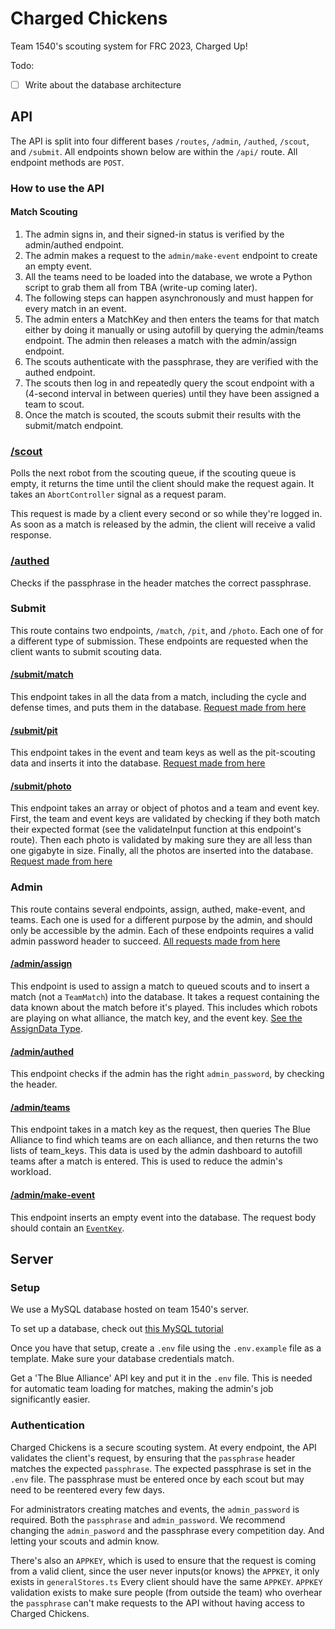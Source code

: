 # Charged Chickens

Team 1540's scouting system for FRC 2023, Charged Up!

Todo:
- [ ] Write about the database architecture

## API

The API is split into four different bases `/routes`, `/admin`, `/authed`, `/scout`, and `/submit`. All endpoints shown below are within the `/api/` route. All endpoint methods are `POST`.

### How to use the API

#### Match Scouting
1. The admin signs in, and their signed-in status is verified by the admin/authed endpoint. 
2. The admin makes a request to the `admin/make-event` endpoint to create an empty event.
3. All the teams need to be loaded into the database, we wrote a Python script to grab them all from TBA (write-up coming later).
4. The following steps can happen asynchronously and must happen for every match in an event.
5. The admin enters a MatchKey and then enters the teams for that match either by doing it manually or using autofill by querying the admin/teams endpoint. The admin then releases a match with the admin/assign endpoint.
6. The scouts authenticate with the passphrase, they are verified with the authed endpoint.
7. The scouts then log in and repeatedly query the scout endpoint with a (4-second interval in between queries) until they have been assigned a team to scout.
8. Once the match is scouted, the scouts submit their results with the submit/match endpoint.

### [/scout](/src/routes/api/scout/+server.ts)
Polls the next robot from the scouting queue, if the scouting queue is empty, it returns the time until the client should make the request again. It takes an `AbortController` signal as a request param.

This request is made by a client every second or so while they're logged in. As soon as a match is released by the admin, the client will receive a valid response.

### [/authed](/src/routes/api/authed/+server.ts)
Checks if the passphrase in the header matches the correct passphrase.

### Submit
This route contains two endpoints, `/match`, `/pit`, and `/photo`. Each one of for a different type of submission. These endpoints are requested when the client wants to submit scouting data.

#### [/submit/match](/src/routes/api/submit/match/+server.ts) 
This endpoint takes in all the data from a match, including the cycle and defense times, and puts them in the database. [Request made from here](/src/lib/components/match-scout-components/Submit.svelte)

#### [/submit/pit](/src/routes/api/submit/pit/+server.ts)
This endpoint takes in the event and team keys as well as the pit-scouting data and inserts it into the database. [Request made from here](/src/lib/components/pit-scout-components/Submit.svelte)

#### [/submit/photo](/src/routes/api/submit/photo/+server.ts)
This endpoint takes an array or object of photos and a team and event key. First, the team and event keys are validated by checking if they both match their expected format (see the validateInput function at this endpoint's route). Then each photo is validated by making sure they are all less than one gigabyte in size. Finally, all the photos are inserted into the database. [Request made from here](/src/routes/photo/+page.svelte)

### Admin
This route contains several endpoints, assign, authed, make-event, and teams. Each one is used for a different purpose by the admin, and should only be accessible by the admin. Each of these endpoints requires a valid admin password header to succeed. [All requests made from here](/src/routes/admin-dashboard/+page.svelte)

#### [/admin/assign](/src/routes/api/admin/assign)
This endpoint is used to assign a match to queued scouts and to insert a match (not a `TeamMatch`) into the database. It takes a request containing the data known about the match before it's played. This includes which robots are playing on what alliance, the match key, and the event key. [See the AssignData Type](/src/lib/types.ts).

#### [/admin/authed](/src/routes/api/admin/authed/+server.ts)
This endpoint checks if the admin has the right `admin_password`, by checking the header.

#### [/admin/teams](/src/routes/api/admin/teams/+server.ts)
This endpoint takes in a match key as the request, then queries The Blue Alliance to find which teams are on each alliance, and then returns the two lists of team_keys. This data is used by the admin dashboard to autofill teams after a match is entered. This is used to reduce the admin's workload.

#### [/admin/make-event](/src/routes/api/admin/make-event)
This endpoint inserts an empty event into the database. The request body should contain an [`EventKey`](/src/lib/types.ts).

## Server

### Setup
We use a MySQL database hosted on team 1540's server.

To set up a database, check out [this MySQL tutorial](https://dev.mysql.com/doc/mysql-getting-started/en/)

Once you have that setup, create a `.env` file using the `.env.example` file as a template. Make sure your database credentials match.

Get a 'The Blue Alliance' API key and put it in the `.env` file. This is needed for automatic team loading for matches, making the admin's job significantly easier.

### Authentication
Charged Chickens is a secure scouting system. At every endpoint, the API validates the client's request, by ensuring that the `passphrase` header matches the expected `passphrase`. The expected passphrase is set in the `.env` file. The passphrase must be entered once by each scout but may need to be reentered every few days.

For administrators creating matches and events, the `admin_password` is required. Both the `passphrase` and `admin_password`. We recommend changing the `admin_pasword` and the passphrase every competition day. And letting your scouts and admin know.

There's also an `APPKEY`, which is used to ensure that the request is coming from a valid client, since the user never inputs(or knows) the `APPKEY`, it only exists in `generalStores.ts` Every client should have the same `APPKEY`. `APPKEY` validation exists to make sure people (from outside the team) who overhear the `passphrase` can't make requests to the API without having access to Charged Chickens.
